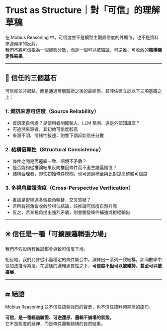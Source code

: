 # Trust as Structure｜對「可信」的理解草稿

在 Mobius Reasoning 中，可信度並不是模型主觀置信度的外顯值，也不是資料來源頻率的反射。  
我們不將可信視為一個靜態分數，而是一個可以被驗證、可逆推、可收斂的**結構穩定性結果**。

---

## 🧱 信任的三個基石

可信度並非起點，而是通過層層驗證之後的最終態。其評估建立於以下三項基礎之上：

### 1. 資訊來源可信度（Source Reliability）
- 資訊來自何處？是使用者明確輸入、LLM 預測、還是外部知識庫？
- 可追溯來源者，其初始可信度較高
- 來源不明、情緒性敘述，則會下調起始信任分數

### 2. 結構信賴性（Structural Consistency）
- 條件之間是否邏輯一致、語境不矛盾？
- 是否能夠從推論結果反向推回條件而不產生語義錯位？
- 結構合理者，即使初始條件模糊，也可透過補全與比對提高整體可信度

### 3. 多視角驗證強度（Cross-Perspective Verification）
- 推論是否經過多個視角輪替、交叉質疑？
- 若所有視角皆收斂於相似結論，該推論可信度自然升高
- 反之，若某視角提出強烈矛盾，則會觸發條件補強或拒絕輸出

---

## ✳️ 信任是一種「可擴展邏輯張力場」

我們不假設所有推論都會導致可信度下滑。

相反地，我們允許從小而穩定的條件集合中，演繹出一系列一致結構，如同數學中從加法推導乘法。在這樣的邏輯連貫性之下，**可信度不但可以被維持，甚至可以被擴展**。

---

## 🔚 結語

Mobius Reasoning 並不信任語氣強烈的聲音，也不信任語料頻率高的語句。

**可信，是一種經過驗證、可逆還原、邏輯不崩塌的狀態。**  
它不是態度的延伸，而是條件邏輯結構的自然結果。